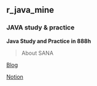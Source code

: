 ## r_java_mine
### JAVA study &amp; practice

**Java Study and Practice in 888h**
> About SANA


[Blog](https://chichibaby.tistory.com/)


[Notion](https://www.notion.so/SANA-s-Home-f4f50c2fc9c84ac68e638e68d77fde96)
